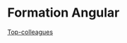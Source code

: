 # Formation Angular

[Top-colleagues](http://axurynn.github.io/2022-06-23-diginamic-d04-angular-1/)
